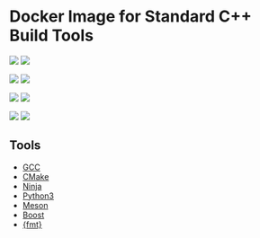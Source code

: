 # Docker Image for Standard C++ Build Tools

[![](https://images.microbadger.com/badges/version/lyrahgames/cpp-build-tools.svg)](https://microbadger.com/images/lyrahgames/cpp-build-tools)
[![](https://images.microbadger.com/badges/commit/lyrahgames/cpp-build-tools.svg)](https://microbadger.com/images/lyrahgames/cpp-build-tools)

[![](https://img.shields.io/microbadger/image-size/lyrahgames/cpp-build-tools.svg?style=for-the-badge)](https://microbadger.com/images/lyrahgames/cpp-build-tools)
[![](https://img.shields.io/microbadger/layers/lyrahgames/cpp-build-tools.svg?style=for-the-badge)](https://microbadger.com/images/lyrahgames/cpp-build-tools)

[![](https://img.shields.io/docker/pulls/lyrahgames/cpp-build-tools.svg?style=for-the-badge)](https://hub.docker.com/r/lyrahgames/cpp-build-tools)
[![](https://img.shields.io/docker/stars/lyrahgames/cpp-build-tools.svg?style=for-the-badge)](https://hub.docker.com/r/lyrahgames/cpp-build-tools)

[![](https://img.shields.io/docker/automated/lyrahgames/cpp-build-tools.svg?style=for-the-badge)](https://github.com/lyrahgames/docker-cpp-build-tools.git)
[![](https://img.shields.io/github/last-commit/lyrahgames/docker-cpp-build-tools.svg?style=for-the-badge)](https://github.com/lyrahgames/docker-cpp-build-tools.git)

## Tools
- [GCC](https://gcc.gnu.org/)
- [CMake](https://cmake.org/)
- [Ninja](https://ninja-build.org/)
- [Python3](https://www.python.org/)
- [Meson](http://mesonbuild.com/)
- [Boost](https://www.boost.org/)
- [{fmt}](https://fmt.dev/latest/index.html)